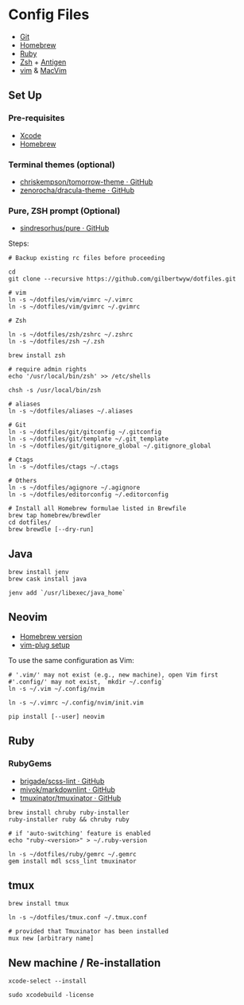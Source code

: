 # Config Files

- [Git](http://git-scm.com/)
- [Homebrew](http://brew.sh/)
- [Ruby](https://www.ruby-lang.org)
- [Zsh](http://www.zsh.org/) + [Antigen](https://zsh-users/antigen)
- [vim](http://www.vim.org/) & [MacVim](https://code.google.com/p/macvim/)

## Set Up

### Pre-requisites

- [Xcode](https://developer.apple.com/xcode/)
- [Homebrew](http://brew.sh/)

### Terminal themes (optional)

- [chriskempson/tomorrow-theme · GitHub](https://github.com/chriskempson/tomorrow-theme)
- [zenorocha/dracula-theme · GitHub](https://github.com/zenorocha/dracula-theme)

### Pure, ZSH prompt (Optional)

- [sindresorhus/pure · GitHub](https://github.com/sindresorhus/pure)

Steps:

```
# Backup existing rc files before proceeding

cd
git clone --recursive https://github.com/gilbertwyw/dotfiles.git

# vim
ln -s ~/dotfiles/vim/vimrc ~/.vimrc
ln -s ~/dotfiles/vim/gvimrc ~/.gvimrc

# Zsh

ln -s ~/dotfiles/zsh/zshrc ~/.zshrc
ln -s ~/dotfiles/zsh ~/.zsh

brew install zsh

# require admin rights
echo '/usr/local/bin/zsh' >> /etc/shells

chsh -s /usr/local/bin/zsh

# aliases
ln -s ~/dotfiles/aliases ~/.aliases

# Git
ln -s ~/dotfiles/git/gitconfig ~/.gitconfig
ln -s ~/dotfiles/git/template ~/.git_template
ln -s ~/dotfiles/git/gitignore_global ~/.gitignore_global

# Ctags
ln -s ~/dotfiles/ctags ~/.ctags

# Others
ln -s ~/dotfiles/agignore ~/.agignore
ln -s ~/dotfiles/editorconfig ~/.editorconfig

# Install all Homebrew formulae listed in Brewfile
brew tap homebrew/brewdler
cd dotfiles/
brew brewdle [--dry-run]

```

## Java

```
brew install jenv
brew cask install java

jenv add `/usr/libexec/java_home`
```

## Neovim

- [Homebrew version](https://github.com/neovim/homebrew-neovim/blob/master/README.md)
- [vim-plug setup](https://github.com/junegunn/vim-plug#neovim)

To use the same configuration as Vim:

```
# '.vim/' may not exist (e.g., new machine), open Vim first
#'.config/' may not exist, `mkdir ~/.config`
ln -s ~/.vim ~/.config/nvim

ln -s ~/.vimrc ~/.config/nvim/init.vim

pip install [--user] neovim
```

## Ruby

### RubyGems

- [brigade/scss-lint · GitHub](https://github.com/brigade/scss-lint)
- [mivok/markdownlint · GitHub](https://github.com/mivok/markdownlint)
- [tmuxinator/tmuxinator · GitHub](https://github.com/tmuxinator/tmuxinator)

```
brew install chruby ruby-installer
ruby-installer ruby && chruby ruby

# if 'auto-switching' feature is enabled
echo "ruby-<version>" > ~/.ruby-version

ln -s ~/dotfiles/ruby/gemrc ~/.gemrc
gem install mdl scss_lint tmuxinator

```

## tmux

```
brew install tmux

ln -s ~/dotfiles/tmux.conf ~/.tmux.conf

# provided that Tmuxinator has been installed
mux new [arbitrary name] 
```

## New machine / Re-installation

```
xcode-select --install

sudo xcodebuild -license
```
